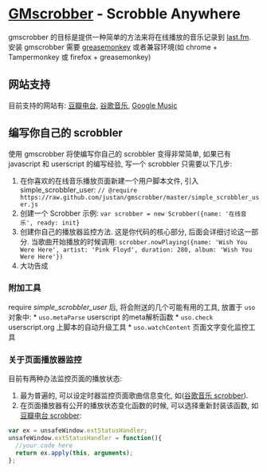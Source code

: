 # [GMscrobber](http://whosemind.net/content/gmscrobber/) - Scrobble Anywhere

gmscrobber 的目标是提供一种简单的方法来将在线播放的音乐记录到 [last.fm](http://last.fm).
安装 gmscrobber 需要 [greasemonkey](http://www.greasespot.net/) 或者兼容环境(如 chrome + Tampermonkey 或 firefox + greasemonkey)

## 网站支持
目前支持的网站有: [豆瓣电台](http://douban.fm/), [谷歌音乐](http://g.top100.cn/16667639/html/player.html#loaded), [Google Music](http://music.google.com)

## 编写你自己的 scrobbler
使用 gmscrobber 将使编写你自己的 scrobbler 变得非常简单, 如果已有 javascript 和 userscript 的编写经验, 写一个 scrobbler 只需要以下几步: 

  1. 在你喜欢的在线音乐播放页面新建一个用户脚本文件, 引入 simple_scrobbler_user: 
   `// @require       https://raw.github.com/justan/gmscrobber/master/simple_scrobbler_user.js`
  2. 创建一个 Scrobber 示例: 
   `var scrobber = new Scrobber({name: '在线音乐', ready: init}`
  3. 创建你自己的播放器监控方法. 这是你代码的核心部分, 后面会详细讨论这一部分. 当歌曲开始播放的时候调用: 
   `scrobber.nowPlaying({name: 'Wish You Were Here', artist: 'Pink Floyd', duration: 280, album: 'Wish You Were Here'})`
  4. 大功告成

### 附加工具
require *simple_scrobbler_user* 后, 将会附送的几个可能有用的工具, 放置于 `uso` 对象中: 
    * `uso.metaParse` userscript 的meta解析函数
    * `uso.check` userscript.org 上脚本的自动升级工具
    * `uso.watchContent` 页面文字变化监控工具

### 关于页面播放器监控
目前有两种办法监控页面的播放状态:
  
  1. 最为普遍的, 可以设定时器监控页面歌曲信息变化, 如([谷歌音乐 scrobber](https://github.com/justan/gmscrobber/blob/master/gmscrobbler.user.js)).
  2. 在页面播放器有公开的播放状态变化函数的时候, 可以选择重新封装该函数, 如[豆瓣电台 scrobber](https://github.com/justan/gmscrobber/blob/master/dbscrobbler.user.js): 
  
```javascript
var ex = unsafeWindow.extStatusHandler;
unsafeWindow.extStatusHandler = function(){
  //your code here
  return ex.apply(this, arguments);
};
```